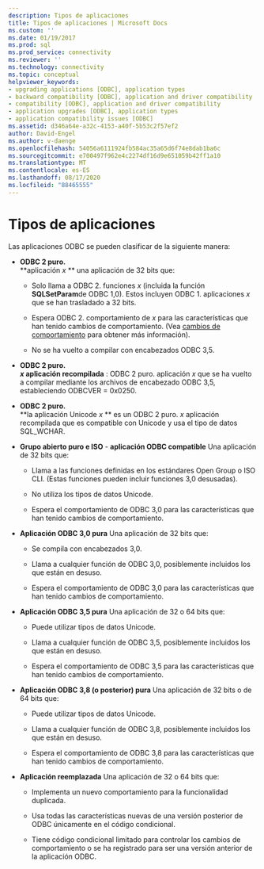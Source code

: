 ```yaml
---
description: Tipos de aplicaciones
title: Tipos de aplicaciones | Microsoft Docs
ms.custom: ''
ms.date: 01/19/2017
ms.prod: sql
ms.prod_service: connectivity
ms.reviewer: ''
ms.technology: connectivity
ms.topic: conceptual
helpviewer_keywords:
- upgrading applications [ODBC], application types
- backward compatibility [ODBC], application and driver compatibility
- compatibility [ODBC], application and driver compatibility
- application upgrades [ODBC], application types
- application compatibility issues [ODBC]
ms.assetid: d346a64e-a32c-4153-a40f-5b53c2f57ef2
author: David-Engel
ms.author: v-daenge
ms.openlocfilehash: 54056a6111924fb584ac35a65d6f74e8dab1ba6c
ms.sourcegitcommit: e700497f962e4c2274df16d9e651059b42ff1a10
ms.translationtype: MT
ms.contentlocale: es-ES
ms.lasthandoff: 08/17/2020
ms.locfileid: "88465555"
---
```

# <a name="types-of-applications"></a>Tipos de aplicaciones
Las aplicaciones ODBC se pueden clasificar de la siguiente manera:  
  
-   **ODBC 2 puro.**  
     **aplicación _x_ ** una aplicación de 32 bits que:  
  
    -   Solo llama a ODBC 2. funciones *x* (incluida la función **SQLSetParam**de ODBC 1,0). Estos incluyen ODBC 1. aplicaciones *x* que se han trasladado a 32 bits.  
  
    -   Espera ODBC 2. comportamiento de *x* para las características que han tenido cambios de comportamiento. (Vea [cambios de comportamiento](../../../odbc/reference/develop-app/behavioral-changes.md) para obtener más información).  
  
    -   No se ha vuelto a compilar con encabezados ODBC 3,5.  
  
-   **ODBC 2 puro.**  
     **_x_ aplicación recompilada** : ODBC 2 puro. aplicación *x* que se ha vuelto a compilar mediante los archivos de encabezado ODBC 3,5, estableciendo ODBCVER = 0x0250.  
  
-   **ODBC 2 puro.**  
     **la aplicación Unicode _x_ ** es un ODBC 2 puro. *x* aplicación recompilada que es compatible con Unicode y usa el tipo de datos SQL_WCHAR.  
  
-   **Grupo abierto puro e ISO** - **aplicación ODBC compatible** Una aplicación de 32 bits que:  
  
    -   Llama a las funciones definidas en los estándares Open Group o ISO CLI. (Estas funciones pueden incluir funciones 3,0 desusadas).  
  
    -   No utiliza los tipos de datos Unicode.  
  
    -   Espera el comportamiento de ODBC 3,0 para las características que han tenido cambios de comportamiento.  
  
-   **Aplicación ODBC 3,0 pura** Una aplicación de 32 bits que:  
  
    -   Se compila con encabezados 3,0.  
  
    -   Llama a cualquier función de ODBC 3,0, posiblemente incluidos los que están en desuso.  
  
    -   Espera el comportamiento de ODBC 3,0 para las características que han tenido cambios de comportamiento.  
  
-   **Aplicación ODBC 3,5 pura** Una aplicación de 32 o 64 bits que:  
  
    -   Puede utilizar tipos de datos Unicode.  
  
    -   Llama a cualquier función de ODBC 3,5, posiblemente incluidos los que están en desuso.  
  
    -   Espera el comportamiento de ODBC 3,5 para las características que han tenido cambios de comportamiento.  
  
-   **Aplicación ODBC 3,8 (o posterior) pura** Una aplicación de 32 bits o de 64 bits que:  
  
    -   Puede utilizar tipos de datos Unicode.  
  
    -   Llama a cualquier función de ODBC 3,8, posiblemente incluidos los que están en desuso.  
  
    -   Espera el comportamiento de ODBC 3,8 para las características que han tenido cambios de comportamiento.  
  
-   **Aplicación reemplazada** Una aplicación de 32 o 64 bits que:  
  
    -   Implementa un nuevo comportamiento para la funcionalidad duplicada.  
  
    -   Usa todas las características nuevas de una versión posterior de ODBC únicamente en el código condicional.  
  
    -   Tiene código condicional limitado para controlar los cambios de comportamiento o se ha registrado para ser una versión anterior de la aplicación ODBC.
